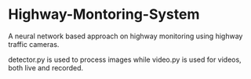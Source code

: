 # Highway-Montoring-System
A neural network based approach on highway monitoring using highway traffic cameras.

detector.py is used to process images while video.py is used for videos, both live and recorded.

